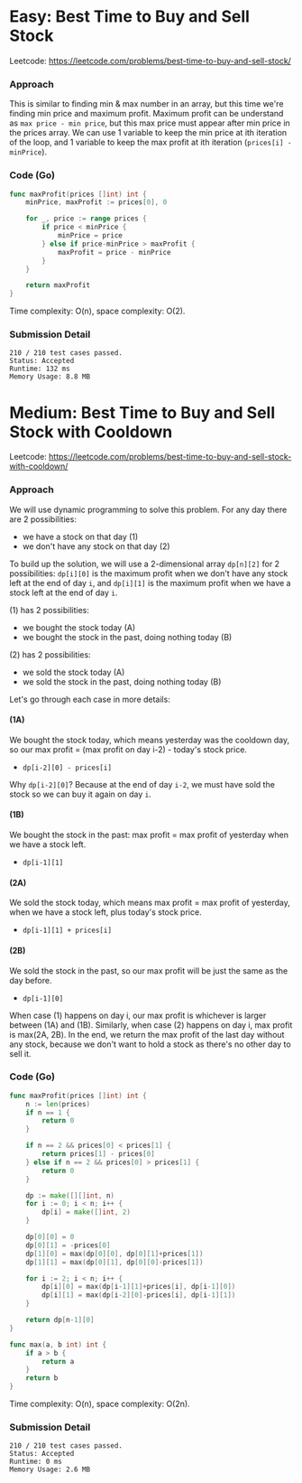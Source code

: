 # Easy: Best Time to Buy and Sell Stock

Leetcode: https://leetcode.com/problems/best-time-to-buy-and-sell-stock/

### Approach

This is similar to finding min & max number in an array, but this time we're finding min price and maximum profit. Maximum profit can be understand as `max price - min price`, but this max price must appear after min price in the prices array. We can use 1 variable to keep the min price at ith iteration of the loop, and 1 variable to keep the max profit at ith iteration (`prices[i] - minPrice`).

### Code (Go)

```go
func maxProfit(prices []int) int {
	minPrice, maxProfit := prices[0], 0

	for _, price := range prices {
		if price < minPrice {
			minPrice = price
		} else if price-minPrice > maxProfit {
			maxProfit = price - minPrice
		}
	}

	return maxProfit
}
```

Time complexity: O(n), space complexity: O(2).

### Submission Detail

```
210 / 210 test cases passed.
Status: Accepted
Runtime: 132 ms
Memory Usage: 8.8 MB
```

# Medium: Best Time to Buy and Sell Stock with Cooldown

Leetcode: https://leetcode.com/problems/best-time-to-buy-and-sell-stock-with-cooldown/

### Approach

We will use dynamic programming to solve this problem. For any day there are 2 possibilities:
- we have a stock on that day (1)
- we don't have any stock on that day (2)

To build up the solution, we will use a 2-dimensional array `dp[n][2]` for 2 possibilities: `dp[i][0]` is the maximum profit when we don't have any stock left at the end of day `i`, and `dp[i][1]` is the maximum profit when we have a stock left at the end of day `i`.

(1) has 2 possibilities:
- we bought the stock today (A)
- we bought the stock in the past, doing nothing today (B)

(2) has 2 possibilities:
- we sold the stock today (A)
- we sold the stock in the past, doing nothing today (B)

Let's go through each case in more details:

#### (1A)

We bought the stock today, which means yesterday was the cooldown day, so our max profit = (max profit on day i-2) - today's stock price.
- `dp[i-2][0] - prices[i]`

Why `dp[i-2][0]`? Because at the end of day `i-2`, we must have sold the stock so we can buy it again on day `i`.

#### (1B)

We bought the stock in the past: max profit = max profit of yesterday when we have a stock left.
- `dp[i-1][1]`

#### (2A)

We sold the stock today, which means max profit = max profit of yesterday, when we have a stock left, plus today's stock price.
- `dp[i-1][1] + prices[i]`

#### (2B)

We sold the stock in the past, so our max profit will be just the same as the day before.
- `dp[i-1][0]`

When case (1) happens on day i, our max profit is whichever is larger between (1A) and (1B). Similarly, when case (2) happens on day i, max profit is max(2A, 2B). In the end, we return the max profit of the last day without any stock, because we don't want to hold a stock as there's no other day to sell it.


### Code (Go)

```go
func maxProfit(prices []int) int {
	n := len(prices)
	if n == 1 {
		return 0
	}

	if n == 2 && prices[0] < prices[1] {
		return prices[1] - prices[0]
	} else if n == 2 && prices[0] > prices[1] {
		return 0
	}

	dp := make([][]int, n)
	for i := 0; i < n; i++ {
		dp[i] = make([]int, 2)
	}

	dp[0][0] = 0
	dp[0][1] = -prices[0]
	dp[1][0] = max(dp[0][0], dp[0][1]+prices[1])
	dp[1][1] = max(dp[0][1], dp[0][0]-prices[1])

	for i := 2; i < n; i++ {
		dp[i][0] = max(dp[i-1][1]+prices[i], dp[i-1][0])
		dp[i][1] = max(dp[i-2][0]-prices[i], dp[i-1][1])
	}

	return dp[n-1][0]
}

func max(a, b int) int {
	if a > b {
		return a
	}
	return b
}
```

Time complexity: O(n), space complexity: O(2n).

### Submission Detail

```
210 / 210 test cases passed.
Status: Accepted
Runtime: 0 ms
Memory Usage: 2.6 MB
```
